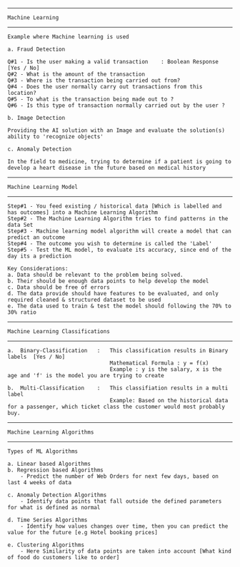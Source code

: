 -----------------------------------------------------------------------------------------------------------------------------------------------------------
    Machine Learning

-----------------------------------------------------------------------------------------------------------------------------------------------------------

    Example where Machine learning is used

    a. Fraud Detection

    Q#1 - Is the user making a valid transaction    : Boolean Response [Yes / No]
    Q#2 - What is the amount of the transaction
    Q#3 - Where is the transaction being carried out from?
    Q#4 - Does the user normally carry out transactions from this location?
    Q#5 - To what is the transaction being made out to ?
    Q#6 - Is this type of transaction normally carried out by the user ?

    b. Image Detection

    Providing the AI solution with an Image and evaluate the solution(s) ability to 'recognize objects'

    c. Anomaly Detection

    In the field to medicine, trying to determine if a patient is going to develop a heart disease in the future based on medical history

-----------------------------------------------------------------------------------------------------------------------------------------------------------
    Machine Learning Model

-----------------------------------------------------------------------------------------------------------------------------------------------------------
    
    Step#1 - You feed existing / historical data [Which is labelled and has outcomes] into a Machine Learning Algorithm
    Step#2 - The Machine Learning Algorithm tries to find patterns in the data Set
    Step#3 - Machine learning model algorithm will create a model that can predict an outcome
    Step#4 - The outcome you wish to determine is called the 'Label'
    Step#5 - Test the ML model, to evaluate its accuracy, since end of the day its a prediction

    Key Considerations:
    a. Data should be relevant to the problem being solved.
    b. Their should be enough data points to help develop the model
    c. Data should be free of errors
    d. The data provide should have features to be evaluated, and only required cleaned & structured dataset to be used
    e. The data used to train & test the model should following the 70% to 30% ratio


-----------------------------------------------------------------------------------------------------------------------------------------------------------
    Machine Learning Classifications

-----------------------------------------------------------------------------------------------------------------------------------------------------------    

    a.  Binary-Classification   :   This classification results in Binary labels  [Yes / No]
                                    Mathematical Formula : y = f(x)
                                    Example : y is the salary, x is the age and 'f' is the model you are trying to create

    b.  Multi-Classification    :   This classifiation results in a multi label
                                    Example: Based on the historical data for a passenger, which ticket class the customer would most probably buy.

-----------------------------------------------------------------------------------------------------------------------------------------------------------
    Machine Learning Algorithms

-----------------------------------------------------------------------------------------------------------------------------------------------------------    
    Types of ML Algorithms
    
    a. Linear based Algorithms
    b. Regression based Algorithms
        - Predict the number of Web Orders for next few days, based on last 4 weeks of data

    c. Anomaly Detection Algorithms
        - Identify data points that fall outside the defined parameters for what is defined as normal
    
    d. Time Series Algorithms
        - Identify how values changes over time, then you can predict the value for the future [e.g Hotel booking prices]
    
    e. Clustering Algorithms
        - Here Similarity of data points are taken into account [What kind of food do customers like to order]
    

